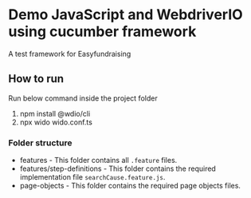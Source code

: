 # Demo JavaScript and WebdriverIO using cucumber framework
A test framework for Easyfundraising 

## How to run
Run below command inside the project folder
1. npm install @wdio/cli
2. npx wido wido.conf.ts

### Folder structure
- features - This folder contains all `.feature` files.
- features/step-definitions - This folder contains the required implementation file `searchCause.feature.js`.
- page-objects - This folder contains the required page objects files.
